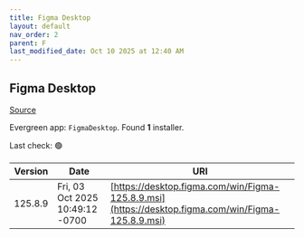```yaml
---
title: Figma Desktop
layout: default
nav_order: 2
parent: F
last_modified_date: Oct 10 2025 at 12:40 AM
---
```


## Figma Desktop

[Source](https://www.figma.com/)

Evergreen app: `FigmaDesktop`. Found **1** installer.

Last check: 🟢

| Version | Date                            | URI                                                                                                |
| ------- | ------------------------------- | -------------------------------------------------------------------------------------------------- |
| 125.8.9 | Fri, 03 Oct 2025 10:49:12 -0700 | [https://desktop.figma.com/win/Figma-125.8.9.msi](https://desktop.figma.com/win/Figma-125.8.9.msi) |
